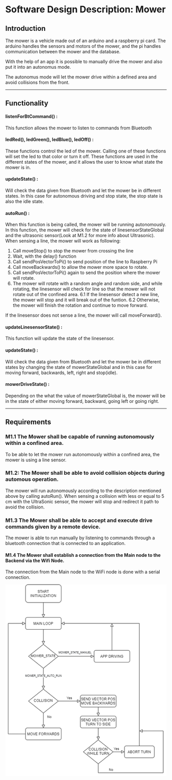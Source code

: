 # Software Design Description: Mower

## Introduction
The mower is a vehicle made out of an arduino and a raspberry pi card. The arduino handles the sensors and motors of the mower, and the pi handles communication between the mower and the database.

With the help of an app it is possible to manually drive the mower and also put it into an autonomus mode.

The autonomus mode will let the mower drive within a defined area and avoid collisions from the front.

---------------
## Functionality
#### listenForBtCommand() :
This function allows the mower to listen to commands from Bluetooth

#### ledRed(), ledGreen(), ledBlue(), ledOff() :
These functions control the led of the mower. 
Calling one of these functions will set the led to that color or turn it off. These functions are used in the different states of the mower, and it allows the user to know what state the mower is in. 

#### updateState() :
Will check the data given from Bluetooth and let the mower be in different states. In this case for autonomous driving and stop state, the stop state is also the idle state. 

#### autoRun() :
When this function is being called, the mower will be running autonomously. In this function, the mower will check for the state of linesensorStateGlobal and the ultrasonic sensor(Look at M1.2 for more info about Ultrasonic). 
When sensing a line, the mower will work as following:
1. Call moveStop() to stop the mower from crossing the line 
2. Wait, with the delay() function
3. Call sendPosVectorToPi() to send position of the line to Raspberry Pi
4. Call moveBackwards() to allow the mower more space to rotate. 
5. Call sendPosVectorToPi() again to send the position where the mower will rotate. 
6. The mower will rotate with a random angle and random side, and while rotating, the linesensor will check for line so that the mower will not rotate out of the confined area. 
   6.1 If the linesensor detect a new line, the mower will stop and it will break out of the funtion.
   6.2 Otherwise, the mower will finish the rotation and continue to move forward. 

If the linesensor does not sense a line, the mower will call moveForward().

#### updateLinesensorState() :
This function will update the state of the linesensor. 

#### updateState() :
Will check the data given from Bluetooth and let the mower be in different states by changing the state of mowerStateGlobal and in this case for moving forward, backwards, left, right and stop(idle). 

#### mowerDriveState() :
Depending on the what the value of mowerStateGlobal is, the mower will be in the state of either moving forward, backward, going left or going right. 

---------------
## Requirements
### M1.1 The Mower shall be capable of running autonomously within a confined area. 

To be able to let the mower run autonomously within a confined area, the mower is using a line sensor. 

### M1.2: The Mower shall be able to avoid collision objects during automous operation. 

The mower will run autonomously according to the description mentioned above by calling autoRun(). When sensing a collision with less or equal to 5 cm with the UltraSonic sensor, the mower will stop and redirect it path to avoid the collision. 

### M1.3 The Mower shall be able to accept and execute drive commands given by a remote device. 

The mower is able to run manually by listening to commands through a bluetooth connection that is connected to an application. 

#### M1.4 The Mower shall establish a connection from the Main node to the Backend via the Wifi Node.

The connection from the Main node to the WiFi node is done with a serial connection.


![Mower Flow Chart](\MowerFlowChart.png)
